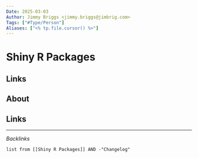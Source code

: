 ```yaml
---
Date: 2025-03-03
Author: Jimmy Briggs <jimmy.briggs@jimbrig.com>
Tags: ["#Type/Person"]
Aliases: ["<% tp.file.cursor() %>"]
---
```


# Shiny R Packages

## Links

## About

## Links

***

*Backlinks*

```dataview
list from [[Shiny R Packages]] AND -"Changelog"
```

